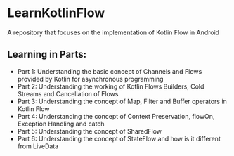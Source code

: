 # LearnKotlinFlow
A repository that focuses on the implementation of Kotlin Flow in Android

<h2>Learning in Parts:</h2>
<ul>
  <li>Part 1: Understanding the basic concept of Channels and Flows provided by Kotlin for asynchronous programming</li>
  <li>Part 2: Understanding the working of Kotlin Flows Builders, Cold Streams and Cancellation of Flows</li>
  <li>Part 3: Understanding the concept of Map, Filter and Buffer operators in Kotlin Flow</li>
  <li>Part 4: Understanding the concept of Context Preservation, flowOn, Exception Handling and catch</li>
  <li>Part 5: Understanding the concept of SharedFlow</li>
  <li>Part 6: Understanding the concept of StateFlow and how is it different from LiveData</li>
</ul>

